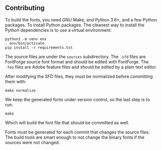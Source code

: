 Contributing
------------

To build the fonts, you need GNU Make, and Python 3.6+, and a few Python
packages. To install Python packages. The cleanest way to install the Python
dependencies is to use a virtual environment:

    python3 -m venv env
    . env/bin/activate
    pip install -r requirements.txt

The source files are under the `sources` subdirectory. The `.sfd` files are
FontForge source font format and should be edited with FontForge. The `.fea`
files are Adobe feature files and should be edited by a plain text editor.

After modifying the SFD files, they must be normalized before committing them
with:

    make normalize

We keep the generated fonts under version control, so the last step is to run:

    make

Which will build the font file that should be committed as well.

Fonts must be generated for each commit that changes the source files. The
build tools are smart enough to not change the binary fonts if the sources were
not changed.
